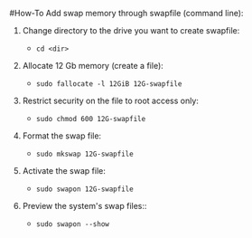 #How-To Add swap memory through swapfile (command line):

1. Change directory to the drive you want to create swapfile:
    - `cd <dir>`

2. Allocate 12 Gb memory (create a file):
    - `sudo fallocate -l 12GiB 12G-swapfile`

3. Restrict security on the file to root access only:
    - `sudo chmod 600 12G-swapfile`

4. Format the swap file:
    - `sudo mkswap 12G-swapfile`

5. Activate the swap file:
    - `sudo swapon 12G-swapfile`

6. Preview the system's swap files::
    - `sudo swapon --show`
